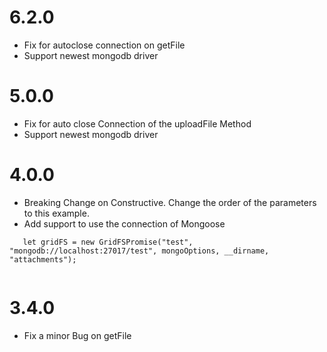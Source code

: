 # 6.2.0

+ Fix for autoclose connection on getFile
+ Support newest mongodb driver


# 5.0.0

+ Fix for auto close Connection of the uploadFile Method
+ Support newest mongodb driver

# 4.0.0

+ Breaking Change on Constructive. Change the order of the parameters to this example.
+ Add support to use the connection of Mongoose

````
   let gridFS = new GridFSPromise("test", "mongodb://localhost:27017/test", mongoOptions, __dirname, "attachments");
    
````

# 3.4.0

+ Fix a minor Bug on getFile
